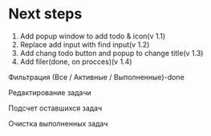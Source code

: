 # Next steps

1. Add popup window to add todo & icon(v 1.1)
2. Replace add input with find input(v 1.2)
3. Add chang todo button and popup to change title(v 1.3)
4. Add filer(done, on procces)(v 1.4)


Фильтрация (Все / Активные / Выполненные)-done

Редактирование задачи

Подсчет оставшихся задач

Очистка выполненных задач